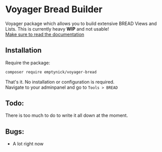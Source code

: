 # Voyager Bread Builder

Voyager package which allows you to build extensive BREAD Views and Lists. This is currently heavy **WIP** and not usable!  
[Make sure to read the documentation](https://christoph-schweppe.gitbook.io/voyager-bread)

## Installation

Require the package:
```bash
composer require emptynick/voyager-bread
```
That's it. No installation or configuration is required.  
Navigate to your adminpanel and go to `Tools > BREAD`

## Todo:

There is too much to do to write it all down at the moment.

## Bugs:

* A lot right now
